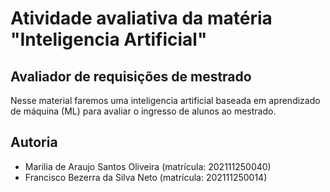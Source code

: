 # Atividade avaliativa da matéria "Inteligencia Artificial"
## Avaliador de requisições de mestrado
Nesse material faremos uma inteligencia artificial baseada em aprendizado de máquina (ML) para avaliar o ingresso de alunos ao mestrado.
## Autoria
* Marilia de Araujo Santos Oliveira (matrícula: 202111250040)
* Francisco Bezerra da Silva Neto (matrícula: 202111250014)
